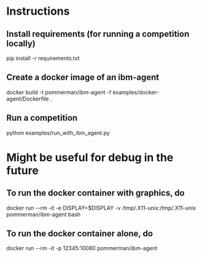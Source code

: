 # Instructions

## Install requirements (for running a competition locally)

pip install -r requirements.txt

## Create a docker image of an ibm-agent

docker build -t pommerman/ibm-agent -f examples/docker-agent/Dockerfile .

## Run a competition

python examples/run_with_ibm_agent.py



# Might be useful for debug in the future

## To run the docker container with graphics, do

docker run --rm -it -e DISPLAY=$DISPLAY -v /tmp/.X11-unix:/tmp/.X11-unix pommerman/ibm-agent bash

## To run the docker container alone, do

docker run --rm -it -p 12345:10080 pommerman/ibm-agent